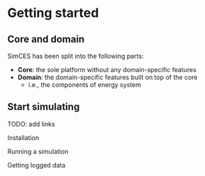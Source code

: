 
# Getting started

## Core and domain

SimCES has been split into the following parts:

- **Core**: the sole platform without any domain-specific features
- **Domain**: the domain-specific features built on top of the core
    - i.e., the components of energy system


## Start simulating

TODO: add links

Installation

Running a simulation

Getting logged data
